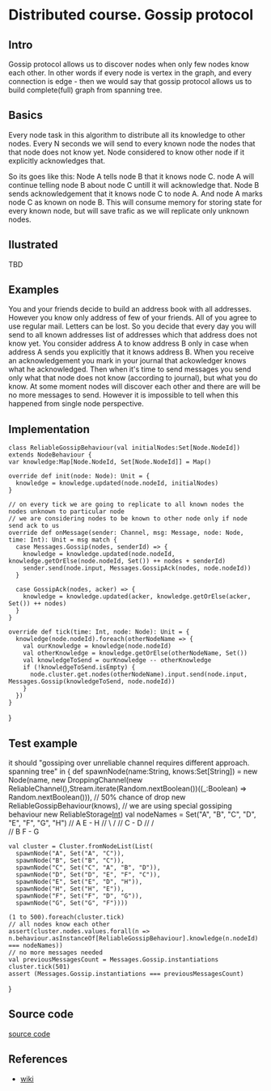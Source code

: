 # Distributed course. Gossip protocol #
## Intro ##
Gossip protocol allows us to discover nodes when only few nodes know each other.
In other words if every node is vertex in the graph, and every connection is edge - then we would say that gossip protocol allows us to build complete(full) graph from spanning tree.

## Basics ##
Every node task in this algorithm to distribute all its knowledge to other nodes.
Every N seconds we will send to every known node the nodes that that node does not know yet.
Node considered to know other node if it explicitly acknowledges that.

So its goes like this:
Node A tells node B that it knows node C. node A will continue telling node B about node C untill it will acknowledge that. Node B sends acknowledgement that it knows node C to node A. And node A marks node C as known on node B. This will consume memory for storing state for every known node, but will save trafic as we will replicate only unknown nodes.

## Ilustrated ##
TBD

## Examples ##
You and your friends decide to build an address book with all addresses.
However you know only address of few of your friends.
All of you agree to use regular mail. Letters can be lost.
So you decide that every day you will send to all known addresses list of addresses which that address does not know yet. You consider address A to know address B only in case when address A sends you explicitly that it knows address B. When you receive an acknowledgement you mark in your journal that ackowledger knows what he acknowledged. Then when it's time to send messages you send only what that node does not know (according to journal), but what you do know. At some moment nodes will discover each other and there are will be no more messages to send. However it is impossible to tell when this happened from single node perspective.

## Implementation ##

    class ReliableGossipBehaviour(val initialNodes:Set[Node.NodeId]) extends NodeBehaviour {
    var knowledge:Map[Node.NodeId, Set[Node.NodeId]] = Map()

    override def init(node: Node): Unit = {
      knowledge = knowledge.updated(node.nodeId, initialNodes)
    }

    // on every tick we are going to replicate to all known nodes the nodes unknown to particular node
    // we are considering nodes to be known to other node only if node send ack to us
    override def onMessage(sender: Channel, msg: Message, node: Node, time: Int): Unit = msg match {
      case Messages.Gossip(nodes, senderId) => {
        knowledge = knowledge.updated(node.nodeId, knowledge.getOrElse(node.nodeId, Set()) ++ nodes + senderId)
        sender.send(node.input, Messages.GossipAck(nodes, node.nodeId))
      }

      case GossipAck(nodes, acker) => {
        knowledge = knowledge.updated(acker, knowledge.getOrElse(acker, Set()) ++ nodes)
      }
    }

    override def tick(time: Int, node: Node): Unit = {
      knowledge(node.nodeId).foreach(otherNodeName => {
        val ourKnowledge = knowledge(node.nodeId)
        val otherKnowledge = knowledge.getOrElse(otherNodeName, Set())
        val knowledgeToSend = ourKnowledge -- otherKnowledge
        if (!knowledgeToSend.isEmpty) {
          node.cluster.get.nodes(otherNodeName).input.send(node.input, Messages.Gossip(knowledgeToSend, node.nodeId))
        }
      })
    }
  }


## Test example ##

  it should "gossiping over unreliable channel requires different approach. spanning tree" in {
    def spawnNode(name:String, knows:Set[String]) = new Node(name,
      new DroppingChannel(new ReliableChannel(),Stream.iterate(Random.nextBoolean())((_:Boolean) => Random.nextBoolean())), // 50% chance of drop
      new ReliableGossipBehaviour(knows), // we are using special gossiping behaviour
      new ReliableStorage[Int]())
    val nodeNames = Set("A", "B", "C", "D", "E", "F", "G", "H")
    //  A           E - H
    //     \      /
    //      C - D
    //     /     \
    //  B         F - G

    val cluster = Cluster.fromNodeList(List(
      spawnNode("A", Set("A", "C")),
      spawnNode("B", Set("B", "C")),
      spawnNode("C", Set("C", "A", "B", "D")),
      spawnNode("D", Set("D", "E", "F", "C")),
      spawnNode("E", Set("E", "D", "H")),
      spawnNode("H", Set("H", "E")),
      spawnNode("F", Set("F", "D", "G")),
      spawnNode("G", Set("G", "F"))))

    (1 to 500).foreach(cluster.tick)
    // all nodes know each other
    assert(cluster.nodes.values.forall(n => n.behaviour.asInstanceOf[ReliableGossipBehaviour].knowledge(n.nodeId) === nodeNames))
    // no more messages needed
    val previousMessagesCount = Messages.Gossip.instantiations
    cluster.tick(501)
    assert (Messages.Gossip.instantiations === previousMessagesCount)
  }


## Source code ##
[source code](https://github.com/dehun/distributed-course)

## References ##
- [wiki](https://en.wikipedia.org/wiki/Gossip_protocol)
